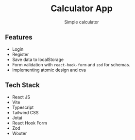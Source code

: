<div align="center">
  <h1>Calculator App</h1>
  <p>Simple calculator</p>
</div>

## Features

- Login
- Register
- Save data to localStorage
- Form validation with `react-hook-form` and `zod` for schemas.
- Implementing atomic design and cva

## Tech Stack

- React JS
- Vite
- Typescript
- Tailwind CSS
- Jotai
- React Hook Form
- Zod
- Wouter
